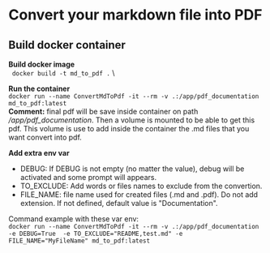 # Convert your markdown file into PDF

## Build docker container

**Build docker image** \
` docker build -t md_to_pdf .` \

**Run the container** \
`docker run --name ConvertMdToPdf -it --rm -v .:/app/pdf_documentation  md_to_pdf:latest`\
**Comment:** final pdf will be save inside container on path */app/pdf_documentation*. Then a volume is mounted to be able to get this pdf.  This volume is use to add inside the container the .md files that you want convert into pdf.

**Add extra env var**
* DEBUG: If DEBUG is not empty (no matter the value), debug will be activated and some prompt will appears.
* TO_EXCLUDE: Add words or files names to exclude from the convertion. 
* FILE_NAME: file name used for created files (.md and .pdf). Do not add extension. If not defined, default value is "Documentation".

Command example with these var env: \
`docker run --name ConvertMdToPdf -it --rm -v .:/app/pdf_documentation -e DEBUG=True  -e TO_EXCLUDE="README,test.md" -e FILE_NAME="MyFileName" md_to_pdf:latest`


